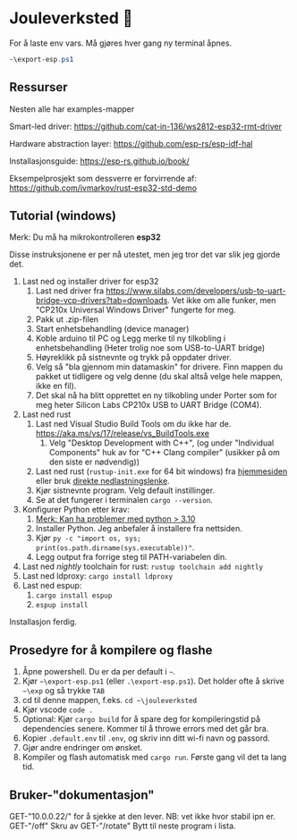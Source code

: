 # Jouleverksted 🎅


For å laste env vars. Må gjøres hver gang ny terminal åpnes.

```powershell
~\export-esp.ps1
```

## Ressurser

Nesten alle har examples-mapper

Smart-led driver: <https://github.com/cat-in-136/ws2812-esp32-rmt-driver>

Hardware abstraction layer: <https://github.com/esp-rs/esp-idf-hal>

Installasjonsguide: <https://esp-rs.github.io/book/>

Eksempelprosjekt som dessverre er forvirrende af: <https://github.com/ivmarkov/rust-esp32-std-demo>

## Tutorial (windows) 

Merk: Du må ha mikrokontrolleren **esp32**

Disse instruksjonene er per nå utestet, men jeg tror det var slik jeg gjorde det.

1. Last ned og installer driver for esp32
   1. Last ned driver fra <https://www.silabs.com/developers/usb-to-uart-bridge-vcp-drivers?tab=downloads>. Vet ikke om alle funker, men "CP210x Universal Windows Driver" fungerte for meg.
   2. Pakk ut .zip-filen
   3. Start enhetsbehandling (device manager)
   4. Koble arduino til PC og Legg merke til ny tilkobling i enhetsbehandling (Heter trolig noe som USB-to-UART bridge) 
   5. Høyreklikk på sistnevnte og trykk på oppdater driver.
   6. Velg så "bla gjennom min datamaskin" for drivere. Finn mappen du pakket ut tidligere og velg denne (du skal altså velge hele mappen, ikke en fil).
   7. Det skal nå ha blitt opprettet en ny tilkobling under Porter som for meg heter Silicon Labs CP210x USB to UART Bridge (COM4).
2. Last ned rust
   1. Last ned Visual Studio Build Tools om du ikke har de. <https://aka.ms/vs/17/release/vs_BuildTools.exe>
      1. Velg "Desktop Development with C++", (og under "Individual Components" huk av for "C++ Clang compiler" (usikker på om den siste er nødvendig))
   2. Last ned rust (`rustup-init.exe` for 64 bit windows) fra [hjemmesiden](https://www.rust-lang.org/learn/get-started) eller bruk [direkte nedlastningslenke](https://static.rust-lang.org/rustup/dist/x86_64-pc-windows-msvc/rustup-init.exe).
   3. Kjør sistnevnte program. Velg default instillinger.
   4. Se at det fungerer i terminalen `cargo --version`.
3. Konfigurer Python etter krav:
   1. [Merk: Kan ha problemer med python > 3.10](https://github.com/cs01/gdbgui/issues/447)
   2. Installer Python. Jeg anbefaler å installere fra nettsiden.
   3. Kjør `py -c "import os, sys; print(os.path.dirname(sys.executable))"`.
   4. Legg output fra forrige steg til PATH-variabelen din.
4. Last ned _nightly_ toolchain for rust: `rustup toolchain add nightly`
5. Last ned ldproxy: `cargo install ldproxy`
6. Last ned espup:
   1. `cargo install espup`
   2. `espup install`

Installasjon ferdig.

## Prosedyre for å kompilere og flashe

1. Åpne powershell. Du er da per default i `~`.
2. Kjør `~\export-esp.ps1` (eller `.\export-esp.ps1`). Det holder ofte å skrive `~\exp` og så trykke `TAB`
3. cd til denne mappen, f.eks. `cd ~\jouleverksted`
4. Kjør vscode `code .`
5. Optional: Kjør `cargo build` for å spare deg for kompileringstid på dependencies senere. Kommer til å throwe errors med det går bra.
6. Kopier `.default.env` til `.env`, og skriv inn ditt wi-fi navn og passord.
7. Gjør andre endringer om ønsket.
8. Kompiler og flash automatisk med `cargo run`. Første gang vil det ta lang tid.

## Bruker-"dokumentasjon"

GET-"10.0.0.22/" for å sjekke at den lever. NB: vet ikke hvor stabil ipn er.
GET-"/off" Skru av
GET-"/rotate" Bytt til neste program i lista.